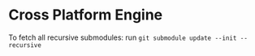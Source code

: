 # Cross Platform Engine

To fetch all recursive submodules: run `git submodule update --init --recursive`